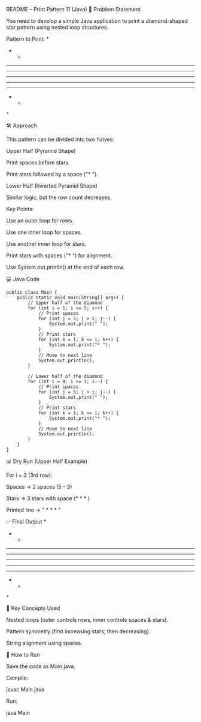 README – Print Pattern 11 (Java)
📌 Problem Statement

You need to develop a simple Java application to print a diamond-shaped star pattern using nested loop structures.

Pattern to Print:
    *
   * *
  * * *
 * * * *
* * * * *
 * * * *
  * * *
   * *
    *

🛠️ Approach

This pattern can be divided into two halves:

Upper Half (Pyramid Shape)

Print spaces before stars.

Print stars followed by a space ("* ").

Lower Half (Inverted Pyramid Shape)

Similar logic, but the row count decreases.

Key Points:

Use an outer loop for rows.

Use one inner loop for spaces.

Use another inner loop for stars.

Print stars with spaces ("* ") for alignment.

Use System.out.println() at the end of each row.

💻 Java Code
```
public class Main {
    public static void main(String[] args) {
        // Upper half of the diamond
        for (int i = 1; i <= 5; i++) {
            // Print spaces
            for (int j = 5; j > i; j--) {
                System.out.print(" ");
            }
            // Print stars
            for (int k = 1; k <= i; k++) {
                System.out.print("* ");
            }
            // Move to next line
            System.out.println();
        }

        // Lower half of the diamond
        for (int i = 4; i >= 1; i--) {
            // Print spaces
            for (int j = 5; j > i; j--) {
                System.out.print(" ");
            }
            // Print stars
            for (int k = 1; k <= i; k++) {
                System.out.print("* ");
            }
            // Move to next line
            System.out.println();
        }
    }
}
```

📊 Dry Run (Upper Half Example)

For i = 3 (3rd row):

Spaces → 2 spaces (5 - 3)

Stars → 3 stars with space (* * * )

Printed line → " * * * "

✅ Final Output
    *
   * *
  * * *
 * * * *
* * * * *
 * * * *
  * * *
   * *
    *

📌 Key Concepts Used

Nested loops (outer controls rows, inner controls spaces & stars).

Pattern symmetry (first increasing stars, then decreasing).

String alignment using spaces.

🚀 How to Run

Save the code as Main.java.

Compile:

javac Main.java


Run:

java Main
